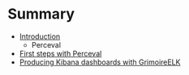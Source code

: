 # Summary

* [Introduction](README.md)
   * Perceval
* [First steps with Perceval](perceval/first_steps_with_perceval.md)
* [Producing Kibana dashboards with GrimoireELK](grimoireelk/producing_kibana_dashboards_with_grimoireelk.md)


